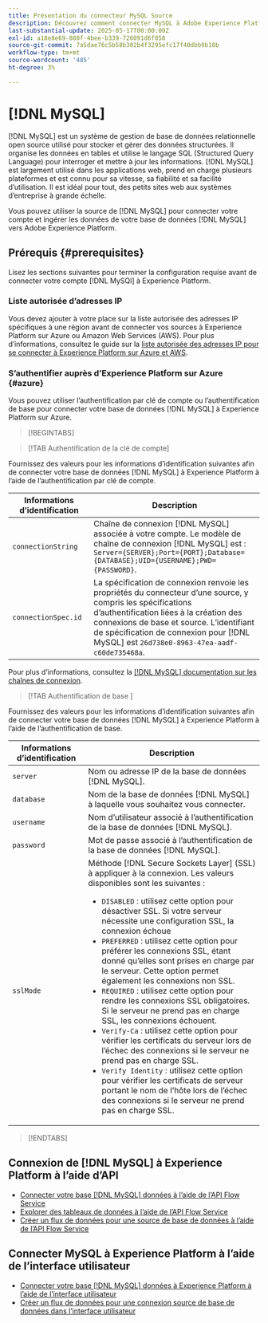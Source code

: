 ```yaml
---
title: Présentation du connecteur MySQL Source
description: Découvrez comment connecter MySQL à Adobe Experience Platform à l’aide d’API ou de l’interface utilisateur.
last-substantial-update: 2025-05-17T00:00:00Z
exl-id: a18e8e69-880f-4bee-b339-726091d6f858
source-git-commit: 7a5dae76c5b58b302b4f3295efc17f40dbb9b18b
workflow-type: tm+mt
source-wordcount: '485'
ht-degree: 3%

---
```


# [!DNL MySQL]

[!DNL MySQL] est un système de gestion de base de données relationnelle open source utilisé pour stocker et gérer des données structurées. Il organise les données en tables et utilise le langage SQL (Structured Query Language) pour interroger et mettre à jour les informations. [!DNL MySQL] est largement utilisé dans les applications web, prend en charge plusieurs plateformes et est connu pour sa vitesse, sa fiabilité et sa facilité d’utilisation. Il est idéal pour tout, des petits sites web aux systèmes d’entreprise à grande échelle.

Vous pouvez utiliser la source de [!DNL MySQL] pour connecter votre compte et ingérer les données de votre base de données [!DNL MySQL] vers Adobe Experience Platform.

## Prérequis {#prerequisites}

Lisez les sections suivantes pour terminer la configuration requise avant de connecter votre compte [!DNL MySQl] à Experience Platform.

### Liste autorisée d’adresses IP

Vous devez ajouter à votre place sur la liste autorisée des adresses IP spécifiques à une région avant de connecter vos sources à Experience Platform sur Azure ou Amazon Web Services (AWS). Pour plus d’informations, consultez le guide sur la [liste autorisée des adresses IP pour se connecter à Experience Platform sur Azure et AWS](../../ip-address-allow-list.md).

### S’authentifier auprès d’Experience Platform sur Azure {#azure}

Vous pouvez utiliser l’authentification par clé de compte ou l’authentification de base pour connecter votre base de données [!DNL MySQL] à Experience Platform sur Azure.

>[!BEGINTABS]

>[!TAB Authentification de la clé de compte]

Fournissez des valeurs pour les informations d’identification suivantes afin de connecter votre base de données [!DNL MySQL] à Experience Platform à l’aide de l’authentification par clé de compte.

| Informations d’identification | Description |
| --- | --- |
| `connectionString` | Chaîne de connexion [!DNL MySQL] associée à votre compte. Le modèle de chaîne de connexion [!DNL MySQL] est : `Server={SERVER};Port={PORT};Database={DATABASE};UID={USERNAME};PWD={PASSWORD}`. |
| `connectionSpec.id` | La spécification de connexion renvoie les propriétés du connecteur d’une source, y compris les spécifications d’authentification liées à la création des connexions de base et source. L’identifiant de spécification de connexion pour [!DNL MySQL] est `26d738e0-8963-47ea-aadf-c60de735468a`. |

Pour plus d’informations, consultez la [[!DNL MySQL] documentation sur les chaînes de connexion](https://dev.mysql.com/doc/connector-net/en/connector-net-connections-string.html).

>[!TAB  Authentification de base ]

Fournissez des valeurs pour les informations d’identification suivantes afin de connecter votre base de données [!DNL MySQL] à Experience Platform à l’aide de l’authentification de base.

| Informations d’identification | Description |
| --- | --- |
| `server` | Nom ou adresse IP de la base de données [!DNL MySQL]. |
| `database` | Nom de la base de données [!DNL MySQL] à laquelle vous souhaitez vous connecter. |
| `username` | Nom d’utilisateur associé à l’authentification de la base de données [!DNL MySQL]. |
| `password` | Mot de passe associé à l’authentification de la base de données [!DNL MySQL]. |
| `sslMode` | Méthode [!DNL Secure Sockets Layer] (SSL) à appliquer à la connexion. Les valeurs disponibles sont les suivantes : <ul><li>`DISABLED` : utilisez cette option pour désactiver SSL. Si votre serveur nécessite une configuration SSL, la connexion échoue</li><li>`PREFERRED` : utilisez cette option pour préférer les connexions SSL, étant donné qu’elles sont prises en charge par le serveur. Cette option permet également les connexions non SSL.</li><li>`REQUIRED` : utilisez cette option pour rendre les connexions SSL obligatoires. Si le serveur ne prend pas en charge SSL, les connexions échouent.</li><li>`Verify-Ca` : utilisez cette option pour vérifier les certificats du serveur lors de l’échec des connexions si le serveur ne prend pas en charge SSL.</li><li>`Verify Identity` : utilisez cette option pour vérifier les certificats de serveur portant le nom de l’hôte lors de l’échec des connexions si le serveur ne prend pas en charge SSL.</li></ul> |

>[!ENDTABS]

## Connexion de [!DNL MySQL] à Experience Platform à l’aide d’API

- [Connecter votre base  [!DNL MySQL]  données à l’aide de l’API Flow Service](../../tutorials/api/create/databases/mysql.md)
- [Explorer des tableaux de données à l’aide de l’API Flow Service](../../tutorials/api/explore/tabular.md)
- [Créer un flux de données pour une source de base de données à l’aide de l’API Flow Service](../../tutorials/api/collect/database-nosql.md)

## Connecter MySQL à Experience Platform à l’aide de l’interface utilisateur

- [Connecter votre base  [!DNL MySQL]  données à Experience Platform à l’aide de l’interface utilisateur](../../tutorials/ui/create/databases/mysql.md)
- [Créer un flux de données pour une connexion source de base de données dans l’interface utilisateur](../../tutorials/ui/dataflow/databases.md)
